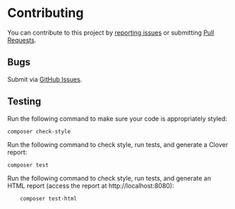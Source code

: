 # Contributing
You can contribute to this project by [reporting issues](https://github.com/guillermoandrae/php-dynamodb/issues) or submitting [Pull Requests](https://github.com/guillermoandrae/php-dynamodb/pulls).

## Bugs
Submit via [GitHub Issues](https://github.com/guillermoandrae/php-dynamodb/issues).

## Testing
Run the following command to make sure your code is appropriately styled:
```shell script
composer check-style
```

Run the following command to check style, run tests, and generate a Clover report:
```shell script
composer test
```

Run the following command to check style, run tests, and generate an HTML report (access the report at http://localhost:8080):
```shell script
    composer test-html
```

